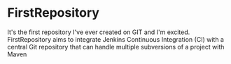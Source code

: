 # FirstRepository
It's the first repository I've ever created on GIT and I'm excited.
FirstRepository aims to integrate Jenkins Continuous Integration (CI) with a central Git repository that can handle multiple subversions of a project with Maven

